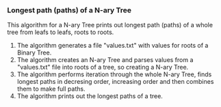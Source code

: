 <h3>Longest path (paths) of a N-ary Tree</h3>
This algorithm for a N-ary Tree prints out longest path (paths) of a whole tree from leafs to leafs, roots to roots. </br>

1. The algorithm generates a file "values.txt" with values for roots of a Binary Tree.
2. The algorithm creates an N-ary Tree and parses values from a "values.txt" file into roots of a tree, so creating a N-ary Tree.
3. The algorithm performs iteration through the whole N-ary Tree, finds longest paths in decresing order, increasing order and then combines them to make full paths.
4. The algorithm prints out the longest paths of a tree.
